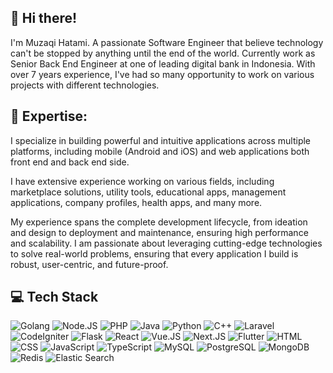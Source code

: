 ## 👋 Hi there!  
I'm Muzaqi Hatami. A passionate Software Engineer that believe technology can't be stopped by anything until the end of the world. Currently work as Senior Back End Engineer at one of leading digital bank in Indonesia. With over 7 years experience, I've had so many opportunity to work on various projects with different technologies.  

## 💼 Expertise:
I specialize in building powerful and intuitive applications across multiple platforms, including mobile (Android and iOS) and web applications both front end and back end side. 

I have extensive experience working on various fields, including marketplace solutions, utility tools, educational apps, management applications, company profiles, health apps, and many more. 

My experience spans the complete development lifecycle, from ideation and design to deployment and maintenance, ensuring high performance and scalability. I am passionate about leveraging cutting-edge technologies to solve real-world problems, ensuring that every application I build is robust, user-centric, and future-proof.

## 💻 Tech Stack  
![Golang](https://img.shields.io/badge/-Golang-00ADD8?logo=go&logoColor=white) ![Node.JS](https://img.shields.io/badge/-Node.JS-339933?logo=node.js&logoColor=white) ![PHP](https://img.shields.io/badge/-PHP-777BB4?logo=php&logoColor=white) ![Java](https://img.shields.io/badge/-Java-007396?logo=openjdk&logoColor=white) ![Python](https://img.shields.io/badge/-Python-3776AB?logo=python&logoColor=white) ![C++](https://img.shields.io/badge/-C++-00599C?logo=c%2B%2B&logoColor=white) ![Laravel](https://img.shields.io/badge/-Laravel-FF2D20?logo=laravel&logoColor=white) ![CodeIgniter](https://img.shields.io/badge/-CodeIgniter-EF4223?logo=codeigniter&logoColor=white) ![Flask](https://img.shields.io/badge/-Flask-000000?logo=flask&logoColor=white) ![React](https://img.shields.io/badge/-React-61DAFB?logo=react&logoColor=white) ![Vue.JS](https://img.shields.io/badge/-Vue.JS-4FC08D?logo=vue.js&logoColor=white) ![Next.JS](https://img.shields.io/badge/-Next.JS-000000?logo=next.js&logoColor=white) ![Flutter](https://img.shields.io/badge/-Flutter-02569B?logo=flutter&logoColor=white) ![HTML](https://img.shields.io/badge/-HTML5-E34F26?logo=html5&logoColor=white) ![CSS](https://img.shields.io/badge/-CSS3-1572B6?logo=css3&logoColor=white) ![JavaScript](https://img.shields.io/badge/-JavaScript-F7DF1E?logo=javascript&logoColor=black) ![TypeScript](https://img.shields.io/badge/-TypeScript-3178C6?logo=typescript&logoColor=white) ![MySQL](https://img.shields.io/badge/-MySQL-4479A1?logo=mysql&logoColor=white) ![PostgreSQL](https://img.shields.io/badge/-PostgreSQL-336791?logo=postgresql&logoColor=white) ![MongoDB](https://img.shields.io/badge/-MongoDB-47A248?logo=mongodb&logoColor=white) ![Redis](https://img.shields.io/badge/-Redis-DC382D?logo=redis&logoColor=white) ![Elastic Search](https://img.shields.io/badge/-Elastic_Search-005571?logo=elasticsearch&logoColor=white)



<!--
**hatamizq/hatamizq** is a ✨ _special_ ✨ repository because its `README.md` (this file) appears on your GitHub profile.

Here are some ideas to get you started:

- 🔭 I’m currently working on ...
- 🌱 I’m currently learning ...
- 👯 I’m looking to collaborate on ...
- 🤔 I’m looking for help with ...
- 💬 Ask me about ...
- 📫 How to reach me: ...
- 😄 Pronouns: ...
- ⚡ Fun fact: ...
-->
